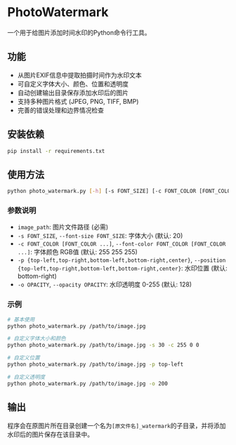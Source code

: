 # PhotoWatermark

一个用于给图片添加时间水印的Python命令行工具。

## 功能

- 从图片EXIF信息中提取拍摄时间作为水印文本
- 可自定义字体大小、颜色、位置和透明度
- 自动创建输出目录保存添加水印后的图片
- 支持多种图片格式 (JPEG, PNG, TIFF, BMP)
- 完善的错误处理和边界情况检查

## 安装依赖

```bash
pip install -r requirements.txt
```

## 使用方法

```bash
python photo_watermark.py [-h] [-s FONT_SIZE] [-c FONT_COLOR [FONT_COLOR ...]] [-p {top-left,top-right,bottom-left,bottom-right,center}] [-o OPACITY] image_path
```

### 参数说明

- `image_path`: 图片文件路径 (必需)
- `-s FONT_SIZE`, `--font-size FONT_SIZE`: 字体大小 (默认: 20)
- `-c FONT_COLOR [FONT_COLOR ...]`, `--font-color FONT_COLOR [FONT_COLOR ...]`: 字体颜色 RGB值 (默认: 255 255 255)
- `-p {top-left,top-right,bottom-left,bottom-right,center}`, `--position {top-left,top-right,bottom-left,bottom-right,center}`: 水印位置 (默认: bottom-right)
- `-o OPACITY`, `--opacity OPACITY`: 水印透明度 0-255 (默认: 128)

### 示例

```bash
# 基本使用
python photo_watermark.py /path/to/image.jpg

# 自定义字体大小和颜色
python photo_watermark.py /path/to/image.jpg -s 30 -c 255 0 0

# 自定义位置
python photo_watermark.py /path/to/image.jpg -p top-left

# 自定义透明度
python photo_watermark.py /path/to/image.jpg -o 200
```

## 输出

程序会在原图片所在目录创建一个名为`[原文件名]_watermark`的子目录，并将添加水印后的图片保存在该目录中。